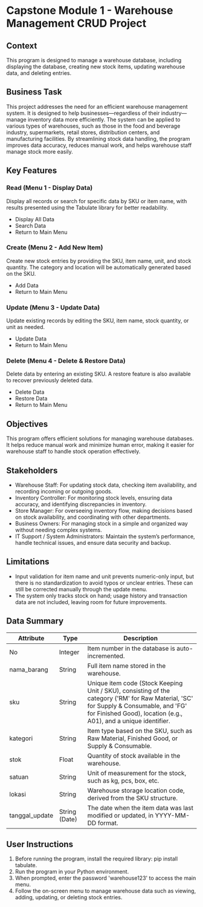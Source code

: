 # Capstone Module 1 - Warehouse Management CRUD Project

## Context
This program is designed to manage a warehouse database, including displaying the database, creating new stock items, updating warehouse data, and deleting entries.

## Business Task
This project addresses the need for an efficient warehouse management system. It is designed to help businesses—regardless of their industry—manage inventory data more efficiently. The system can be applied to various types of warehouses, such as those in the food and beverage industry, supermarkets, retail stores, distribution centers, and manufacturing facilities. By streamlining stock data handling, the program improves data accuracy, reduces manual work, and helps warehouse staff manage stock more easily.

## Key Features
### Read (Menu 1 - Display Data)
Display all records or search for specific data by SKU or item name, with results presented using the Tabulate library for better readability.
- Display All Data
- Search Data
- Return to Main Menu
  
### Create (Menu 2 - Add New Item)
Create new stock entries by providing the SKU, item name, unit, and stock quantity. The category and location will be automatically generated based on the SKU.
- Add Data
- Return to Main Menu

### Update (Menu 3 - Update Data)
Update existing records by editing the SKU, item name, stock quantity, or unit as needed.
- Update Data
- Return to Main Menu

### Delete (Menu 4 - Delete & Restore Data)
Delete data by entering an existing SKU. A restore feature is also available to recover previously deleted data.
- Delete Data
- Restore Data
- Return to Main Menu

## Objectives
This program offers efficient solutions for managing warehouse databases. It helps reduce manual work and minimize human error, making it easier for warehouse staff to handle stock operation effectively.

## Stakeholders
- Warehouse Staff: For updating stock data, checking item availability, and recording incoming or outgoing goods.
- Inventory Controller: For monitoring stock levels, ensuring data accuracy, and identifying discrepancies in inventory.
- Store Manager: For overseeing inventory flow, making decisions based on stock availability, and coordinating with other departments.
- Business Owners: For managing stock in a simple and organized way without needing complex systems.
- IT Support / System Administrators: Maintain the system’s performance, handle technical issues, and ensure data security and backup.
  
## Limitations
- Input validation for item name and unit prevents numeric-only input, but there is no standardization to avoid typos or unclear entries. These can still be corrected manually through the update menu.
- The system only tracks stock on hand; usage history and transaction data are not included, leaving room for future improvements.
  
## Data Summary

| Attribute        | Type          | Description                                                                                                 |
|------------------|---------------|-------------------------------------------------------------------------------------------------------------|
| No               | Integer        | Item number in the database is auto-incremented.                                                            |
| nama_barang      | String         | Full item name stored in the warehouse.                                                                     |
| sku              | String         | Unique item code (Stock Keeping Unit / SKU), consisting of the category ('RM' for Raw Material, 'SC' for Supply & Consumable, and 'FG' for Finished Good), location (e.g., A01), and a unique identifier. |
| kategori         | String         | Item type based on the SKU, such as Raw Material, Finished Good, or Supply & Consumable.                   |
| stok             | Float          | Quantity of stock available in the warehouse.                                                               |
| satuan           | String         | Unit of measurement for the stock, such as kg, pcs, box, etc.                                               |
| lokasi           | String         | Warehouse storage location code, derived from the SKU structure.                                            |
| tanggal_update   | String (Date)  | The date when the item data was last modified or updated, in YYYY-MM-DD format.                             |


## User Instructions
  1. Before running the program, install the required library: pip install tabulate.
  2. Run the program in your Python environment.
  3. When prompted, enter the password 'warehouse123' to access the main menu.
  4. Follow the on-screen menu to manage warehouse data such as viewing, adding, updating, or deleting stock entries.
